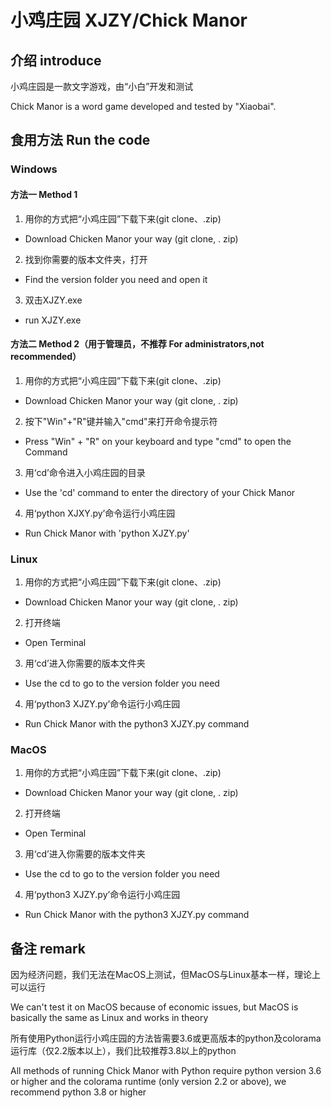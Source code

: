 # 小鸡庄园 XJZY/Chick Manor

## 介绍 introduce
小鸡庄园是一款文字游戏，由“小白”开发和测试

Chick Manor is a word game developed and tested by "Xiaobai".

## 食用方法 Run the code

### Windows

#### 方法一 Method 1

1. 用你的方式把“小鸡庄园”下载下来(git clone、.zip)
- Download Chicken Manor your way (git clone, . zip)
2. 找到你需要的版本文件夹，打开
- Find the version folder you need and open it
3. 双击XJZY.exe
- run XJZY.exe

#### 方法二 Method 2（用于管理员，不推荐  For administrators,not recommended）

1. 用你的方式把“小鸡庄园”下载下来(git clone、.zip)
- Download Chicken Manor your way (git clone, . zip)
2. 按下"Win"+"R"键并输入"cmd"来打开命令提示符
 - Press "Win" + "R" on your keyboard and type "cmd" to open the Command
3. 用‘cd’命令进入小鸡庄园的目录
- Use the 'cd' command to enter the directory of your Chick Manor
4. 用‘python XJXY.py’命令运行小鸡庄园
- Run Chick Manor with 'python XJZY.py'

### Linux

1. 用你的方式把“小鸡庄园”下载下来(git clone、.zip)
- Download Chicken Manor your way (git clone, . zip)
2. 打开终端
- Open Terminal
3. 用‘cd’进入你需要的版本文件夹
-  Use the cd to go to the version folder you need
4. 用‘python3 XJZY.py’命令运行小鸡庄园
- Run Chick Manor with the python3 XJZY.py command

### MacOS
1. 用你的方式把“小鸡庄园”下载下来(git clone、.zip)
- Download Chicken Manor your way (git clone, . zip)
2. 打开终端
-  Open Terminal
3. 用‘cd’进入你需要的版本文件夹
-  Use the cd to go to the version folder you need
4. 用‘python3 XJZY.py’命令运行小鸡庄园
- Run Chick Manor with the python3 XJZY.py command

## 备注 remark

因为经济问题，我们无法在MacOS上测试，但MacOS与Linux基本一样，理论上可以运行

We can't test it on MacOS because of economic issues, but MacOS is basically the same as Linux and works in theory

所有使用Python运行小鸡庄园的方法皆需要3.6或更高版本的python及colorama运行库（仅2.2版本以上），我们比较推荐3.8以上的python

All methods of running Chick Manor with Python require python version 3.6 or higher and the colorama runtime (only version 2.2 or above), we recommend python 3.8 or higher